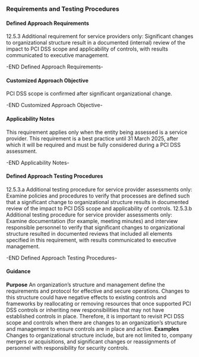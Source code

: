 ### Requirements and Testing Procedures

#### Defined Approach Requirements
12.5.3 Additional requirement for service providers only: Significant changes to organizational structure result in a documented (internal) review of the impact to PCI DSS scope and applicability of controls, with results communicated to executive management.

-END Defined Approach Requirements- 
#### Customized Approach Objective
PCI DSS scope is confirmed after significant organizational change.

-END Customized Approach Objective- 
#### Applicability Notes
This requirement applies only when the entity being assessed is a service provider.
This requirement is a best practice until 31 March 2025, after which it will be required and must be fully considered during a PCI DSS assessment.

-END Applicability Notes- 
#### Defined Approach Testing Procedures
12.5.3.a Additional testing procedure for service provider assessments only: Examine policies and procedures to verify that processes are defined such that a significant change to organizational structure results in documented review of the impact to PCI DSS scope and applicability of controls.
12.5.3.b Additional testing procedure for service provider assessments only: Examine documentation (for example, meeting minutes) and interview responsible personnel to verify that significant changes to organizational structure resulted in documented reviews that included all elements specified in this requirement, with results communicated to executive management.

-END Defined Approach Testing Procedures- 
#### Guidance
**Purpose**
An organization’s structure and management define the requirements and protocol for effective and secure operations. Changes to this structure could have negative effects to existing controls and frameworks by reallocating or removing resources that once supported PCI DSS controls or inheriting new responsibilities that may not have established controls in place. Therefore, it is important to revisit PCI DSS scope and controls when there are changes to an organization’s structure and management to ensure controls are in place and active.
**Examples**
Changes to organizational structure include, but are not limited to, company mergers or acquisitions, and significant changes or reassignments of personnel with responsibility for security controls.